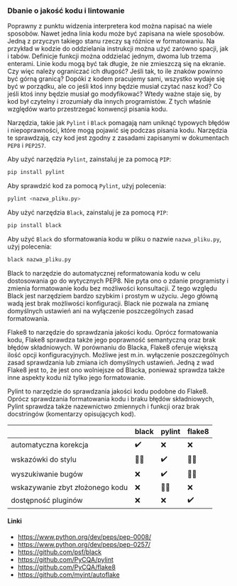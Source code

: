 ### Dbanie o jakość kodu i lintowanie

Poprawny z punktu widzenia interpretera kod można napisać na wiele sposobów. Nawet jedna linia kodu może być zapisana na wiele sposobów. Jedną z przyczyn takiego stanu rzeczy są różnice w formatowaniu. Na przykład w kodzie do oddzielania instrukcji można użyć zarówno spacji, jak i tabów. Definicje funkcji można oddzielać jednym, dwoma lub trzema enterami. Linie kodu mogą być tak długie, że nie zmieszczą się na ekranie. Czy więc należy ograniczać ich długość? Jeśli tak, to ile znaków powinno być górną granicą? Dopóki z kodem pracujemy sami, wszystko wydaje się być w porządku, ale co jeśli ktoś inny będzie musiał czytać nasz kod? Co jeśli ktoś inny będzie musiał go modyfikować? Wtedy ważne staje się, by kod był czytelny i zrozumiały dla innych programistów. Z tych właśnie względów warto przestrzegać konwencji pisania kodu.

Narzędzia, takie jak <code>Pylint</code> i <code>Black</code> pomagają nam uniknąć typowych błędów i niepoprawności, które mogą pojawić się podczas pisania kodu. Narzędzia te sprawdzają, czy kod jest zgodny z zasadami zapisanymi w dokumentach <code>PEP8</code> i <code>PEP257</code>.

Aby użyć narzędzia <code>Pylint</code>, zainstaluj je za pomocą <code>PIP</code>:

```bash
pip install pylint
```

Aby sprawdzić kod za pomocą <code>Pylint</code>, użyj polecenia:

```bash
pylint <nazwa_pliku.py>
```

Aby użyć narzędzia <code>Black</code>, zainstaluj je za pomocą <code>PIP</code>:

```bash
pip install black
```

Aby użyć <code>Black</code> do sformatowania kodu w pliku o nazwie <code>nazwa_pliku.py</code>, użyj polecenia:

```bash
black nazwa_pliku.py
```

Black to narzędzie do automatycznej reformatowania kodu w celu dostosowania go do wytycznych PEP8. Nie pyta ono o zdanie programisty i zmienia formatowanie kodu bez możliwości konsultacji. Z tego względu Black jest narzędziem bardzo szybkim i prostym w użyciu. Jego główną wadą jest brak możliwości konfiguracji. Black nie pozwala na zmianę domyślnych ustawień ani na wyłączenie poszczególnych zasad formatowania.

Flake8 to narzędzie do sprawdzania jakości kodu. Oprócz formatowania kodu, Flake8 sprawdza także jego poprawność semantyczną oraz brak błędów składniowych. W porównaniu do Blacka, Flake8 oferuje większą ilość opcji konfiguracyjnych. Możliwe jest m.in. wyłączenie poszczególnych zasad sprawdzania lub zmiana ich domyślnych ustawień. Jedną z wad Flake8 jest to, że jest ono wolniejsze od Blacka, ponieważ sprawdza także inne aspekty kodu niż tylko jego formatowanie.

Pylint to narzędzie do sprawdzania jakości kodu podobne do Flake8. Oprócz sprawdzania formatowania kodu i braku błędów składniowych, Pylint sprawdza także nazewnictwo zmiennych i funkcji oraz brak docstringów (komentarzy opisujących kod).

|                            | black | pylint | flake8 | 
|----------------------------|--------|--------|-------|
| automatyczna korekcja            |   ✔️   |   ❌   |   ❌  | 
| wskazówki do stylu     |   👷‍♂️   |   ✔️   |   👷‍♂️  |
| wyszukiwanie bugów             |   ❌   |   ✔️   |   👷‍♂️  | 
| wskazywanie zbyt złożonego kodu      |   ❌   |   👷‍♂️   |   ❌  |
| dostępność pluginów    |   ❌   |   ❌   |   ✔️  | 

#### Linki

* https://www.python.org/dev/peps/pep-0008/
* https://www.python.org/dev/peps/pep-0257/
* https://github.com/psf/black
* https://github.com/PyCQA/pylint
* https://github.com/PyCQA/flake8
* https://github.com/myint/autoflake